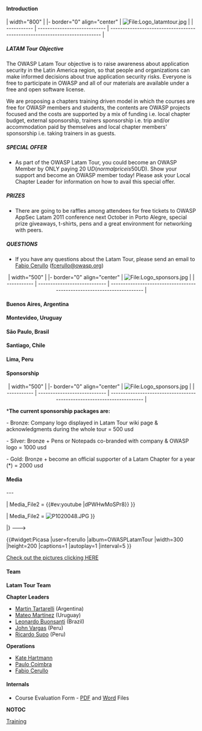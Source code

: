 #### Introduction

| width="800" | |- border="0" align="center" | ![<File:Logo_latamtour.jpg>](Logo_latamtour.jpg "File:Logo_latamtour.jpg") |
| ----------- | ---------------------------- | -------------------------------------------------------------------------- |

##### LATAM Tour Objective

The OWASP Latam Tour objective is to raise awareness about application
security in the Latin America region, so that people and organizations
can make informed decisions about true application security risks.
Everyone is free to participate in OWASP and all of our materials are
available under a free and open software license.

We are proposing a chapters training driven model in which the courses
are free for OWASP members and students, the contents are OWASP projects
focused and the costs are supported by a mix of funding i.e. local
chapter budget, external sponsorship, trainers sponsorship i.e. trip
and/or accommodation paid by themselves and local chapter members’
sponsorship i.e. taking trainers in as guests.

##### SPECIAL OFFER

  - As part of the OWASP Latam Tour, you could become an OWASP Member by
    ONLY paying 20 U$D (normal price is 50 U$D). Show your support and
    become an OWASP member today\! Please ask your Local Chapter Leader
    for information on how to avail this special offer.

##### PRIZES

  - There are going to be raffles among attendees for free tickets to
    OWASP AppSec Latam 2011 conference next October in Porto Alegre,
    special prize giveaways, t-shirts, pens and a great environment for
    networking with peers.

##### QUESTIONS

  - If you have any questions about the Latam Tour, please send an email
    to [Fabio Cerullo](User:Fabio.e.cerullo "wikilink")
    (fcerullo@owasp.org)



<div align="center">

| width="500" | |- border="0" align="center" | ![<File:Logo_sponsors.jpg>](Logo_sponsors.jpg "File:Logo_sponsors.jpg") |
| ----------- | ---------------------------- | ----------------------------------------------------------------------- |

</div>

#### Buenos Aires, Argentina

#### Montevideo, Uruguay

#### São Paulo, Brasil

#### Santiago, Chile

#### Lima, Peru



#### Sponsorship



<div align="center">

| width="500" | |- border="0" align="center" | ![<File:Logo_sponsors.jpg>](Logo_sponsors.jpg "File:Logo_sponsors.jpg") |
| ----------- | ---------------------------- | ----------------------------------------------------------------------- |

</div>


\***The current sponsorship packages are:**

\- Bronze: Company logo displayed in Latam Tour wiki page &
acknowledgments during the whole tour = 500 usd

\- Silver: Bronze + Pens or Notepads co-branded with company & OWASP
logo = 1000 usd

\- Gold: Bronze + become an official supporter of a Latam Chapter for a
year (\*) = 2000 usd

#### Media

\---

| Media_File2 = {{\#ev:youtube |dPWHwMoSPr8}} }}

| Media_File2 = ![P1020048.JPG](P1020048.JPG "P1020048.JPG") }}

|} ---\>

{{\#widget:Picasa |user=fcerullo |album=OWASPLatamTour |width=300
|height=200 |captions=1 |autoplay=1 |interval=5 }}

[Check out the pictures clicking
HERE](https://picasaweb.google.com/fcerullo/OWASPLatamTour?authuser=0&feat=directlink)



#### Team

**Latam Tour Team**

**Chapter Leaders**

  - [Martin Tartarelli](User:Tartamar "wikilink") (Argentina)
  - [Mateo Martínez](User:Mateo_Martínez "wikilink") (Uruguay)
  - [Leonardo
    Buonsanti](User:Leonardo_Francisco_Buonsanti_de_Andrade "wikilink")
    (Brazil)
  - [John Vargas](User:John.Vargas "wikilink") (Peru)
  - [Ricardo Supo](User:Ricardo_Supo_Picón "wikilink") (Peru)

**Operations**

  - [Kate Hartmann](User:Kate_Hartmann "wikilink")
  - [Paulo Coimbra](User:Paulo_Coimbra "wikilink")
  - [Fabio Cerullo](User:Fabio.e.cerullo "wikilink")

#### Internals

  - Course Evaluation Form -
    [PDF](http://www.owasp.org/images/6/60/2_Course_Evaluation_Form_%282%29.pdf)
    and
    [Word](http://www.owasp.org/images/c/ca/2_Course_Evaluation_Form.doc)
    Files


__NOTOC__ <headertabs />

[Training](Category:OWASP_Training "wikilink")